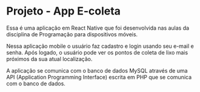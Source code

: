 # Projeto - App E-coleta
Essa é uma aplicação em React Native que foi desenvolvida nas aulas da disciplina de Programação para dispositivos móveis.

Nessa aplicação mobile o usuário faz cadastro e login usando seu e-mail e senha. Após logado, o usuário pode ver os pontos de coleta de lixo mais próximos da sua atual localização.

A aplicação se comunica com o banco de dados MySQL através de uma API (Application Programming Interface) escrita em PHP que se comunica com o banco de dados.
